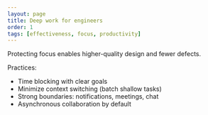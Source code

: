 ```yaml
---
layout: page
title: Deep work for engineers
order: 1
tags: [effectiveness, focus, productivity]
---
```


Protecting focus enables higher-quality design and fewer defects.

Practices:

- Time blocking with clear goals
- Minimize context switching (batch shallow tasks)
- Strong boundaries: notifications, meetings, chat
- Asynchronous collaboration by default
